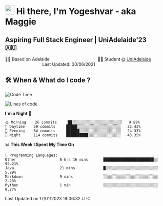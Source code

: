 <h1><img src="https://emojis.slackmojis.com/emojis/images/1531849430/4246/blob-sunglasses.gif?1531849430" width="30"/> Hi there, I'm Yogeshvar - aka Maggie</h1>

## Aspiring Full Stack Engineer | UniAdelaide'23 🇦🇺  
🏂🏻  Based on Adelaide &nbsp;&nbsp;&nbsp;&nbsp;&nbsp;&nbsp;&nbsp;&nbsp;&nbsp;&nbsp;&nbsp;&nbsp;&nbsp;&nbsp;&nbsp;&nbsp;&nbsp;&nbsp;&nbsp;&nbsp;&nbsp;&nbsp;&nbsp;&nbsp;&nbsp;&nbsp;&nbsp;&nbsp;&nbsp;&nbsp;&nbsp;&nbsp;&nbsp;&nbsp;&nbsp;&nbsp;&nbsp;&nbsp;&nbsp;👨‍💻 Student @ [UniAdelaide](https://www.adelaide.edu.au)   &nbsp;&nbsp;&nbsp;&nbsp;&nbsp;&nbsp;&nbsp;&nbsp;&nbsp;&nbsp;&nbsp;&nbsp;&nbsp;&nbsp;&nbsp;&nbsp;&nbsp;&nbsp;&nbsp;&nbsp;&nbsp;&nbsp;&nbsp;&nbsp;&nbsp;&nbsp;&nbsp;&nbsp;&nbsp;&nbsp;&nbsp;Last Updated: 30/06/2021

## 🛠 When & What do I code ?  

<!--START_SECTION:waka-->
![Code Time](http://img.shields.io/badge/Code%20Time-1%2C906%20hrs%2020%20mins-blue)

![Lines of code](https://img.shields.io/badge/From%20Hello%20World%20I%27ve%20Written-2%20Million%20lines%20of%20code-blue)

**I'm a Night 🦉** 

```text
🌞 Morning    26 commits     ██░░░░░░░░░░░░░░░░░░░░░░░   9.89% 
🌆 Daytime    59 commits     █████░░░░░░░░░░░░░░░░░░░░   22.43% 
🌃 Evening    64 commits     ██████░░░░░░░░░░░░░░░░░░░   24.33% 
🌙 Night      114 commits    ██████████░░░░░░░░░░░░░░░   43.35%

```


📊 **This Week I Spent My Time On** 

```text
💬 Programming Languages: 
Other                    6 hrs 16 mins       ███████████████████████░░   92.21% 
Java                     21 mins             █░░░░░░░░░░░░░░░░░░░░░░░░   5.29% 
Markdown                 9 mins              ░░░░░░░░░░░░░░░░░░░░░░░░░   2.23% 
Python                   1 min               ░░░░░░░░░░░░░░░░░░░░░░░░░   0.27%

```


 Last Updated on 17/01/2023 19:06:32 UTC
<!--END_SECTION:waka-->
